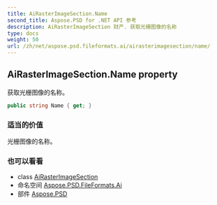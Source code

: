 ```yaml
---
title: AiRasterImageSection.Name
second_title: Aspose.PSD for .NET API 参考
description: AiRasterImageSection 财产. 获取光栅图像的名称
type: docs
weight: 50
url: /zh/net/aspose.psd.fileformats.ai/airasterimagesection/name/
---
```

## AiRasterImageSection.Name property

获取光栅图像的名称。

```csharp
public string Name { get; }
```

### 适当的价值

光栅图像的名称。

### 也可以看看

* class [AiRasterImageSection](../)
* 命名空间 [Aspose.PSD.FileFormats.Ai](../../airasterimagesection/)
* 部件 [Aspose.PSD](../../../)



